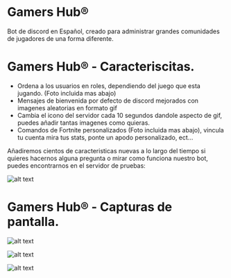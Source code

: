 # Gamers Hub®

Bot de discord en Español, creado para administrar grandes comunidades de jugadores de una forma diferente.

# Gamers Hub® - Caracteriscitas.

- Ordena a los usuarios en roles, dependiendo del juego que esta jugando. (Foto incluida mas abajo)
- Mensajes de bienvenida por defecto de discord mejorados con imagenes aleatorias en formato gif
- Cambia el icono del servidor cada 10 segundos dandole aspecto de gif, puedes añadir tantas imagenes como quieras.
- Comandos de Fortnite personalizados (Foto incluida mas abajo), vincula tu cuenta mira tus stats, ponte un apodo personalizado, ect...

Añadiremos cientos de caracteristicas nuevas a lo largo del tiempo
si quieres hacernos alguna pregunta o mirar como funciona nuestro bot, puedes encontrarnos en el servidor de pruebas:

![alt text](https://img.shields.io/discord/333226505469689861.svg?style=for-the-badge)

# Gamers Hub® - Capturas de pantalla.

![alt text](https://admin.computechx.eu/plugins/discord/3120a5771b54e09c1573b363c3c5047c.png)

![alt text](https://admin.computechx.eu/plugins/discord/6a5004a6c89d935b749f2d8a3f3979cf.png)

![alt text](https://admin.computechx.eu/plugins/discord/f2d6317a5d7776367c5d66be0c85d59b.png)

